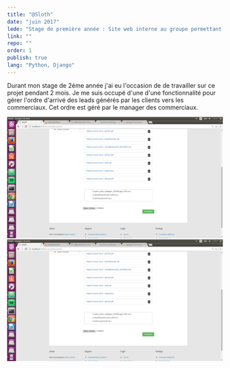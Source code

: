 ```yaml
---
title: "@Sloth"
date: "juin 2017"
lede: "Stage de première année : Site web interne au groupe permettant la gestion des congés pour les salariés de l'entreprise."
link: ""
repo: ""
order: 1
publish: true
lang: "Python, Django"
---
```


Durant mon stage de 2éme année j'ai eu l'occasion de de travailler sur ce projet pendant 2 mois. 
Je me suis occupé d'une d'une fonctionnalité pour gérer l'ordre d'arrivé des leads générés par les clients 
vers les commerciaux. Cet ordre est géré par le manager des commerciaux.

<div class="blog-inset">
  <hidden>
    <img src='projet5.png' />
    <img src='projet5.png' />
  </hidden>
  <zoom-image src='projet5.png' zoomSrc='projet5.png' ></zoom-image>
</div>